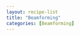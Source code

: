```yaml
---
layout: recipe-list
title: "Beamforming"
categories: [Beamforming]
---
```


<!-- ## What is beamforming?
Beamforming is a way to form beams.
And magic. -->
